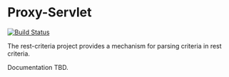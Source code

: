 Proxy-Servlet
=============

[![Build Status](https://secure.travis-ci.org/realityforge/rest-criteria.png?branch=master)](http://travis-ci.org/realityforge/rest-criteria)

The rest-criteria project provides a mechanism for parsing criteria in rest criteria.

Documentation TBD.
